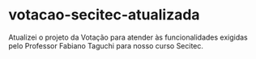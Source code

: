 # votacao-secitec-atualizada
Atualizei o projeto da Votação para atender às funcionalidades exigidas pelo Professor Fabiano Taguchi para nosso curso Secitec.
